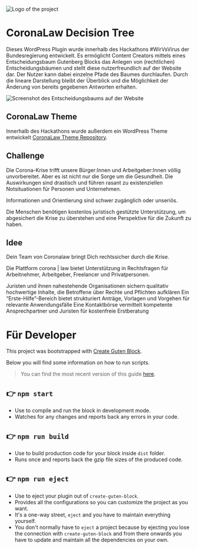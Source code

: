 ![Logo of the project](https://www.coronalaw.eu/wp-content/uploads/2020/03/coronalaw.jpg)

# CoronaLaw Decision Tree
Dieses WordPress Plugin wurde innerhalb des Hackathons #WirVsVirus der Bundesregierung entwickelt. Es ermöglicht Content Creators mittels eines Entscheidungsbaum Gutenberg Blocks das Anlegen von (rechtlichen) Entscheidungsbäumen und stellt diese nutzerfreundlich auf der Website dar. Der Nutzer kann dabei einzelne Pfade des Baumes durchlaufen. Durch die lineare Darstellung bleibt der Überblick und die Möglichkeit der Änderung von bereits gegebenen Antworten erhalten.

![Screenshot des Entscheidungsbaums auf der Website](https://www.coronalaw.eu/wp-content/uploads/2020/03/decision-tree.png)

## CoronaLaw Theme
Innerhalb des Hackathons wurde außerdem ein WordPress Theme entwickelt [CoronaLaw Theme Repository](https://github.com/JuliaKatheder/CoronaLaw).

## Challenge

Die Corona-Krise trifft unsere Bürger:Innen und Arbeitgeber:Innen völlig unvorbereitet. Aber es ist nicht nur die Sorge um die Gesundheit. Die Auswirkungen sind drastisch und führen rasant zu existenziellen Notsituationen für Personen und Unternehmen.

Informationen und Orientierung sind schwer zugänglich oder unseriös.

Die Menschen benötigen kostenlos juristisch gestützte Unterstützung, um abgesichert die Krise zu überstehen und eine Perspektive für die Zukunft zu haben.

## Idee

Dein Team von Coronalaw bringt Dich rechtssicher durch die Krise.

Die Plattform corona | law bietet Unterstützung in Rechtsfragen für Arbeitnehmer, Arbeitgeber, Freelancer und Privatpersonen.

Juristen und ihnen nahestehende Organisationen sichern qualitativ hochwertige Inhalte, die Betroffene über Rechte und Pflichten aufklären
Ein “Erste-Hilfe”-Bereich bietet strukturiert Anträge, Vorlagen und Vorgehen für relevante Anwendungsfälle
Eine Kontaktbörse vermittelt kompetente Ansprechpartner und Juristen für kostenfreie Erstberatung

# Für Developer

This project was bootstrapped with [Create Guten Block](https://github.com/ahmadawais/create-guten-block).

Below you will find some information on how to run scripts.

>You can find the most recent version of this guide [here](https://github.com/ahmadawais/create-guten-block).

## 👉  `npm start`
- Use to compile and run the block in development mode.
- Watches for any changes and reports back any errors in your code.

## 👉  `npm run build`
- Use to build production code for your block inside `dist` folder.
- Runs once and reports back the gzip file sizes of the produced code.

## 👉  `npm run eject`
- Use to eject your plugin out of `create-guten-block`.
- Provides all the configurations so you can customize the project as you want.
- It's a one-way street, `eject` and you have to maintain everything yourself.
- You don't normally have to `eject` a project because by ejecting you lose the connection with `create-guten-block` and from there onwards you have to update and maintain all the dependencies on your own.
